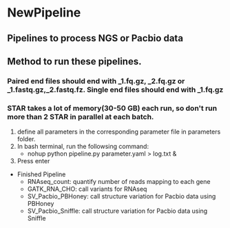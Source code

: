 # NewPipeline
Pipelines to process NGS or Pacbio data
---------------------------------------

## Method to run these pipelines.
### Paired end files should end with _1.fq.gz, _2.fq.gz or _1.fastq.gz,_2.fastq.fz. Single end files should end with _1.fq.gz
### STAR takes a lot of memory(30-50 GB) each run, so don't run more than 2 STAR in parallel at each batch.
1. define all parameters in the corresponding parameter file in parameters folder.
2. In bash terminal, run the followsing command:
	* nohup python pipeline.py parameter.yaml > log.txt &
3. Press enter

* Finished Pipeline
	* RNAseq_count: quantify number of reads mapping to each gene
	* GATK_RNA_CHO: call variants for RNAseq
	* SV_Pacbio_PBHoney: call structure variation for Pacbio data using PBHoney
	* SV_Pacbio_Sniffle: call structure variation for Pacbio data using Sniffle
	

	
